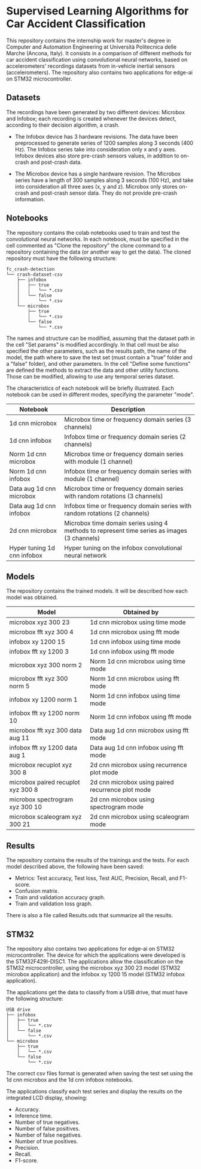 # Supervised Learning Algorithms for Car Accident Classification
This repository contains the internship work for master's degree in Computer and Automation Engineering at Università Politecnica delle Marche (Ancona, Italy). It consists in a comparison of different methods for car accident classification using convolutional neural networks, based on accelerometers' recordings datasets from in-vehicle inertial sensors (accelerometers). The repository also contains two applications for edge-ai on STM32 microcontroller.

## Datasets
The recordings have been generated by two different devices: Microbox and Infobox; each recording is created whenever the devices detect, according to their decision algorithm, a crash.

- The Infobox device has 3 hardware revisions. The data have been preprocessed to generate series of 1200 samples along 3 seconds (400 Hz). The Infobox series take into consideration only x and y axes. Infobox devices also store pre-crash sensors values, in addition to on-crash and post-crash data.

- The Microbox device has a single hardware revision. The Microbox series have a length of 300 samples along 3 seconds (100 Hz), and take into consideration all three axes (x, y and z). Microbox only stores on-crash and post-crash sensor data. They do not provide pre-crash information.

## Notebooks
The repository contains the colab notebooks used to train and test the convolutional neural networks. In each notebook, must be specified in the cell commented as "Clone the repository" the clone command to a repository containing the data (or another way to get the data). The cloned repository must have the following structure:

```
fc_crash-detection
└── crash-dataset-csv
    ├── infobox
    │   ├── true
    │   │   └── *.csv
    │   └── false
    │       └── *.csv
    └── microbox
        ├── true
        │   └── *.csv
        └── false
            └── *.csv
```
The names and structure can be modified, assuming that the dataset path in the cell "Set params" is modified accordingly. In that cell must be also specified the other parameters, such as the results path, the name of the model, the path where to save the test set (must contain a "true" folder and a "false" folder), and other parameters. In the cell "Define some functions" are defined the methods to extract the data and other utility functions. Those can be modified, allowing to use any temporal series dataset.

The characteristics of each notebook will be briefly illustrated. Each notebook can be used in different modes, specifying the parameter "mode".

| Notebook                    | Description                                                                                 |
|-----------------------------|---------------------------------------------------------------------------------------------|
| 1d cnn microbox             | Microbox time or frequency domain series (3 channels)                                       |
| 1d cnn infobox              | Infobox time or frequency domain series (2 channels)                                        |
| Norm 1d cnn microbox        | Microbox time or frequency domain series with module (1 channel)                            |
| Norm 1d cnn infobox         | Infobox time or frequency domain series with module (1 channel)                             |
| Data aug 1d cnn microbox    | Microbox time or frequency domain series with random rotations (3 channels)                 |
| Data aug 1d cnn infobox     | Infobox time or frequency domain series with random rotations (2 channels)                  |
| 2d cnn microbox             | Microbox time domain series using 4 methods to represent time series as images (3 channels) |
| Hyper tuning 1d cnn infobox | Hyper tuning on the infobox convolutional neural network                                    |

## Models
The repository contains the trained models. It will be described how each model was obtained.

| Model                               | Obtained by                                       |
|-------------------------------------|---------------------------------------------------|
| microbox xyz 300 23                 | 1d cnn microbox using time mode                   |
| microbox fft xyz 300 4              | 1d cnn microbox using fft mode                    |
| infobox xy 1200 15                  | 1d cnn infobox using time mode                    |
| infobox fft xy 1200 3               | 1d cnn infobox using fft mode                     |
| microbox xyz 300 norm 2             | Norm 1d cnn microbox using time mode              |
| microbox fft xyz 300 norm 5         | Norm 1d cnn microbox using fft mode               |
| infobox xy 1200 norm 1              | Norm 1d cnn infobox using time mode               |
| infobox fft xy 1200 norm 10         | Norm 1d cnn infobox using fft mode                |
| microbox fft xyz 300 data aug 11    | Data aug 1d cnn microbox using fft mode           |
| infobox fft xy 1200 data aug 1      | Data aug 1d cnn infobox  using fft mode           |
| microbox recuplot xyz 300 8         | 2d cnn microbox using recurrence plot mode        |
| microbox paired recuplot xyz 300 8  | 2d cnn microbox using paired recurrence plot mode |
| microbox spectrogram xyz 300 10     | 2d cnn microbox using spectrogram mode            |
| microbox scaleogram xyz 300 21      | 2d cnn microbox using scaleogram mode             |

## Results
The repository contains the results of the trainings and the tests. For each model described above, the following have been saved:

- Metrics: Test accuracy, Test loss, Test AUC, Precision, Recall, and F1-score.
- Confusion matrix.
- Train and validation accuracy graph.
- Train and validation loss graph.

There is also a file called Results.ods that summarize all the results.

## STM32
The repository also contains two applications for edge-ai on STM32 microcontroller. The device for which the applications were developed is the STM32F429I-DISC1. The applications allow the classification on the STM32 microcontroller, using the microbox xyz 300 23 model (STM32 microbox application) and the infobox xy 1200 15 model (STM32 infobox application).

The applications get the data to classify from a USB drive, that must have the following structure:

```
USB drive
├── infobox
│   ├── true
│   │   └── *.csv
│   └── false
│       └── *.csv
└── microbox
    ├── true
    │   └── *.csv
    └── false
        └── *.csv
```
The correct csv files format is generated when saving the test set using the 1d cnn microbox and the 1d cnn infobox notebooks.

The applications classify each test series and display the results on the integrated LCD display, showing:

- Accuracy.
- Inference time.
- Number of true negatives.
- Number of false positives.
- Number of false negatives.
- Number of true positives.
- Precision.
- Recall.
- F1-score.
